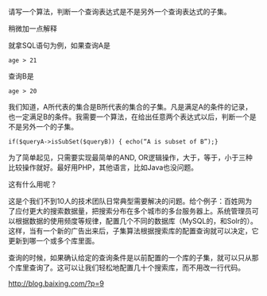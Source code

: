 
请写一个算法，判断一个查询表达式是不是另外一个查询表达式的子集。

稍微加一点解释

就拿SQL语句为例，如果查询A是

    age > 21

查询B是

    age > 20

我们知道，A所代表的集合是B所代表的集合的子集。凡是满足A的条件的记录，也一定满足B的条件。我需要一个算法，在给出任意两个表达式以后，判断一个是不是另外一个的子集。

    if($queryA->isSubSet($queryB)) { echo(“A is subset of B”);}
    
为了简单起见，只需要实现最简单的AND, OR逻辑操作，大于，等于，小于三种比较操作就好。最好用PHP，其他语言，比如Java也没问题。

这有什么用呢？

这是个我们不到10人的技术团队日常典型需要解决的问题。给个例子：百姓网为了应付更大的搜索数据量，把搜索分布在多个城市的多台服务器上。系统管理员可以根据数据的使用频度等规律，配置几个不同的数据库（MySQL的，和Solr的）。这样，当有一个新的广告出来后，子集算法根据搜索库的配置查询就可以决定，它更新到哪一个或多个库里面。

查询的时候，如果确认给定的查询条件是以前配置的一个库的子集，就可以只从那个库里查询了。这可以让我们轻松地配置几十个搜索库，而不用改一行代码。

http://blog.baixing.com/?p=9
